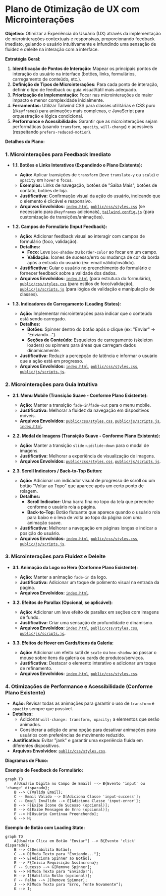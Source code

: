 # Plano de Otimização de UX com Microinterações

**Objetivo:** Otimizar a Experiência do Usuário (UX) através da implementação de microinterações contextuais e responsivas, proporcionando feedback imediato, guiando o usuário intuitivamente e infundindo uma sensação de fluidez e deleite na interação com a interface.

**Estratégia Geral:**
1.  **Identificação de Pontos de Interação:** Mapear os principais pontos de interação do usuário na interface (botões, links, formulários, carregamento de conteúdo, etc.).
2.  **Definição de Tipos de Microinterações:** Para cada ponto de interação, definir o tipo de feedback ou guia visual/tátil mais adequado.
3.  **Priorização de Implementação:** Focar nas microinterações de maior impacto e menor complexidade inicialmente.
4.  **Ferramentas:** Utilizar Tailwind CSS para classes utilitárias e CSS puro (`@keyframes`) para animações mais complexas, e JavaScript para orquestração e lógica condicional.
5.  **Performance e Acessibilidade:** Garantir que as microinterações sejam performáticas (usando `transform`, `opacity`, `will-change`) e acessíveis (respeitando `prefers-reduced-motion`).

**Detalhes do Plano:**

### 1. Microinterações para Feedback Imediato

*   **1.1. Botões e Links Interativos (Expandindo o Plano Existente):**
    *   **Ação:** Aplicar transições de `transform` (leve `translate-y` ou `scale`) e `opacity` em `hover` e `focus`.
    *   **Exemplos:** Links de navegação, botões de "Saiba Mais", botões de contato, botões de loja.
    *   **Justificativa:** Confirmação visual da ação do usuário, indicando que o elemento é clicável e responsivo.
    *   **Arquivos Envolvidos:** [`index.html`](index.html), [`public/css/styles.css`](public/css/styles.css) (se necessário para `@keyframes` adicionais), [`tailwind.config.js`](tailwind.config.js) (para customização de transições/animações).

*   **1.2. Campos de Formulário (Input Feedback):**
    *   **Ação:** Adicionar feedback visual ao interagir com campos de formulário (foco, validação).
    *   **Detalhes:**
        *   **Foco:** Leve `box-shadow` ou `border-color` ao focar em um campo.
        *   **Validação:** Ícones de sucesso/erro ou mudança de cor da borda após a entrada do usuário (ex: email válido/inválido).
    *   **Justificativa:** Guiar o usuário no preenchimento do formulário e fornecer feedback sobre a validade dos dados.
    *   **Arquivos Envolvidos:** [`index.html`](index.html) (para estrutura do formulário), [`public/css/styles.css`](public/css/styles.css) (para estilos de foco/validação), [`public/js/scripts.js`](public/js/scripts.js) (para lógica de validação e manipulação de classes).

*   **1.3. Indicadores de Carregamento (Loading States):**
    *   **Ação:** Implementar microinterações para indicar que o conteúdo está sendo carregado.
    *   **Detalhes:**
        *   **Botões:** Spinner dentro do botão após o clique (ex: "Enviar" -> "Enviando...").
        *   **Seções de Conteúdo:** Esqueletos de carregamento (skeleton loaders) ou spinners para áreas que carregam dados dinamicamente.
    *   **Justificativa:** Reduzir a percepção de latência e informar o usuário que a ação está em progresso.
    *   **Arquivos Envolvidos:** [`index.html`](index.html), [`public/css/styles.css`](public/css/styles.css), [`public/js/scripts.js`](public/js/scripts.js).

### 2. Microinterações para Guia Intuitiva

*   **2.1. Menu Mobile (Transição Suave - Conforme Plano Existente):**
    *   **Ação:** Manter a transição `fade-in`/`fade-out` para o menu mobile.
    *   **Justificativa:** Melhorar a fluidez da navegação em dispositivos móveis.
    *   **Arquivos Envolvidos:** [`public/css/styles.css`](public/css/styles.css), [`public/js/scripts.js`](public/js/scripts.js), [`index.html`](index.html).

*   **2.2. Modal de Imagens (Transição Suave - Conforme Plano Existente):**
    *   **Ação:** Manter a transição `slide-up`/`slide-down` para o modal de imagens.
    *   **Justificativa:** Melhorar a experiência de visualização de imagens.
    *   **Arquivos Envolvidos:** [`public/css/styles.css`](public/css/styles.css), [`public/js/scripts.js`](public/js/scripts.js).

*   **2.3. Scroll Indicators / Back-to-Top Button:**
    *   **Ação:** Adicionar um indicador visual de progresso de scroll ou um botão "Voltar ao Topo" que aparece após um certo ponto de rolagem.
    *   **Detalhes:**
        *   **Scroll Indicator:** Uma barra fina no topo da tela que preenche conforme o usuário rola a página.
        *   **Back-to-Top:** Botão flutuante que aparece quando o usuário rola para baixo e o leva de volta ao topo da página com uma animação suave.
    *   **Justificativa:** Melhorar a navegação em páginas longas e indicar a posição do usuário.
    *   **Arquivos Envolvidos:** [`index.html`](index.html), [`public/css/styles.css`](public/css/styles.css), [`public/js/scripts.js`](public/js/scripts.js).

### 3. Microinterações para Fluidez e Deleite

*   **3.1. Animação da Logo no Hero (Conforme Plano Existente):**
    *   **Ação:** Manter a animação `fade-in` da logo.
    *   **Justificativa:** Adicionar um toque de polimento visual na entrada da página.
    *   **Arquivos Envolvidos:** [`index.html`](index.html).

*   **3.2. Efeitos de Parallax (Opcional, se aplicável):**
    *   **Ação:** Adicionar um leve efeito de parallax em seções com imagens de fundo.
    *   **Justificativa:** Criar uma sensação de profundidade e dinamismo.
    *   **Arquivos Envolvidos:** [`index.html`](index.html), [`public/css/styles.css`](public/css/styles.css), [`public/js/scripts.js`](public/js/scripts.js).

*   **3.3. Efeitos de Hover em Cards/Itens da Galeria:**
    *   **Ação:** Adicionar um efeito sutil de `scale` ou `box-shadow` ao passar o mouse sobre itens da galeria ou cards de produtos/serviços.
    *   **Justificativa:** Destacar o elemento interativo e adicionar um toque de refinamento.
    *   **Arquivos Envolvidos:** [`index.html`](index.html), [`public/css/styles.css`](public/css/styles.css).

### 4. Otimizações de Performance e Acessibilidade (Conforme Plano Existente)

*   **Ação:** Revisar todas as animações para garantir o uso de `transform` e `opacity` sempre que possível.
*   **Detalhes:**
    *   Adicionar `will-change: transform, opacity;` a elementos que serão animados.
    *   Considerar a adição de uma opção para desativar animações para usuários com preferências de movimento reduzido.
*   **Justificativa:** Evitar "jank" e garantir uma experiência fluida em diferentes dispositivos.
*   **Arquivos Envolvidos:** [`public/css/styles.css`](public/css/styles.css).

**Diagramas de Fluxo:**

**Exemplo de Feedback de Formulário:**
```mermaid
graph TD
    A[Usuário Digita no Campo de Email] --> B{Evento 'input' ou 'change' disparado};
    B --> C{Valida Email};
    C -- Email Válido --> D[Adiciona Classe 'input-success'];
    C -- Email Inválido --> E[Adiciona Classe 'input-error'];
    D --> F[Exibe Ícone de Sucesso (opcional)];
    E --> G[Exibe Mensagem de Erro (opcional)];
    F --> H[Usuário Continua Preenchendo];
    G --> H;
```

**Exemplo de Botão com Loading State:**
```mermaid
graph TD
    A[Usuário Clica em Botão "Enviar"] --> B{Evento 'click' disparado};
    B --> C[Desabilita Botão];
    C --> D[Muda Texto para "Enviando..."];
    D --> E[Adiciona Spinner ao Botão];
    E --> F{Inicia Requisição Assíncrona};
    F -- Sucesso --> G[Remove Spinner];
    G --> H[Muda Texto para "Enviado!"];
    H --> I[Habilita Botão (opcional)];
    F -- Falha --> J[Remove Spinner];
    J --> K[Muda Texto para "Erro, Tente Novamente"];
    K --> I;